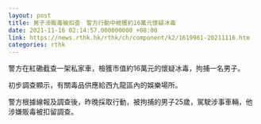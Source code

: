 ```yaml
---
layout: post
title: 男子涉販毒被扣查　警方行動中檢獲約16萬元懷疑冰毒
date: 2021-11-16 02:14:57.000000000 +08:00
link: https://news.rthk.hk/rthk/ch/component/k2/1619961-20211116.htm
categories: rthk
---
```


警方在紅磡截查一架私家車，檢獲市值約16萬元的懷疑冰毒，拘捕一名男子。

初步調查顯示，有關毒品供應給西九龍區內的娛樂場所。

警方根據線報及調查後，昨晚採取行動，被拘捕的男子25歲，駕駛涉事車輛，他涉嫌販毒被扣留調查。
